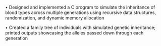 •	Designed and implemented a C program to simulate the inheritance of blood types across multiple generations using recursive data structures, randomization, and dynamic memory allocation

•	Created a family tree of individuals with simulated genetic inheritance; printed outputs showcasing the alleles passed down through each generation

